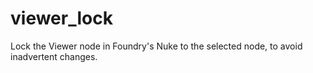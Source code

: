 # viewer_lock
Lock the Viewer node in Foundry's Nuke to the selected node, to avoid inadvertent changes.
